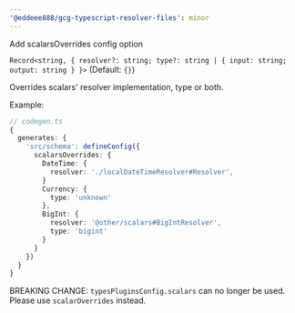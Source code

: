 ```yaml
---
'@eddeee888/gcg-typescript-resolver-files': minor
---
```


Add scalarsOverrides config option

`Record<string, { resolver?: string; type?: string | { input: string; output: string } }>` (Default: `{}`)

Overrides scalars' resolver implementation, type or both.

Example:

```ts
// codegen.ts
{
  generates: {
    'src/schema': defineConfig({
      scalarsOverrides: {
        DateTime: {
          resolver: './localDateTimeResolver#Resolver',
        }
        Currency: {
          type: 'unknown'
        },
        BigInt: {
          resolver: '@other/scalars#BigIntResolver',
          type: 'bigint'
        }
      }
    })
  }
}
```

BREAKING CHANGE: `typesPluginsConfig.scalars` can no longer be used. Please use `scalarOverrides` instead.
